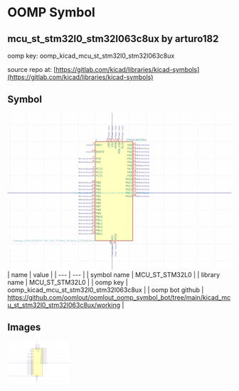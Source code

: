 # OOMP Symbol  
## mcu_st_stm32l0_stm32l063c8ux  by arturo182  
  
oomp key: oomp_kicad_mcu_st_stm32l0_stm32l063c8ux  
  
source repo at: [https://gitlab.com/kicad/libraries/kicad-symbols](https://gitlab.com/kicad/libraries/kicad-symbols)  
## Symbol  
  
[![working.png](working_600.png)](working.png)  
| name | value | 
| --- | --- | 
| symbol name | MCU_ST_STM32L0 | 
| library name | MCU_ST_STM32L0 | 
| oomp key | oomp_kicad_mcu_st_stm32l0_stm32l063c8ux | 
| oomp bot github | https://github.com/oomlout/oomlout_oomp_symbol_bot/tree/main/kicad_mcu_st_stm32l0_stm32l063c8ux/working | 
## Images  
  
[![working.png](working_140.png)](working.png)  
